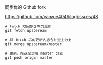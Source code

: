同步你的 Github fork

https://github.com/yanyue404/blog/issues/48

```
# fetch 取回原仓库的更新
git fetch upsteream

# 将 fetch 后的更新内容合并至主分支
git merge upsteream/master

# 更新，推送至远端 master 分支
git push origin master
```
